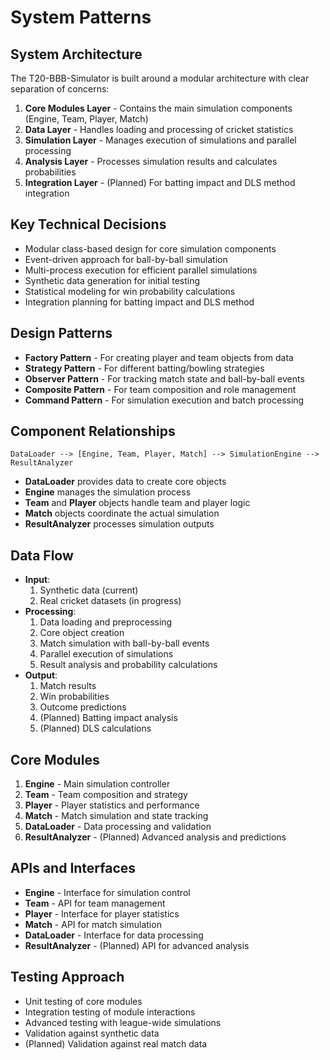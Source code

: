 # System Patterns

## System Architecture
The T20-BBB-Simulator is built around a modular architecture with clear separation of concerns:

1. **Core Modules Layer** - Contains the main simulation components (Engine, Team, Player, Match)
2. **Data Layer** - Handles loading and processing of cricket statistics
3. **Simulation Layer** - Manages execution of simulations and parallel processing
4. **Analysis Layer** - Processes simulation results and calculates probabilities
5. **Integration Layer** - (Planned) For batting impact and DLS method integration

## Key Technical Decisions
- Modular class-based design for core simulation components
- Event-driven approach for ball-by-ball simulation
- Multi-process execution for efficient parallel simulations
- Synthetic data generation for initial testing
- Statistical modeling for win probability calculations
- Integration planning for batting impact and DLS method

## Design Patterns
- **Factory Pattern** - For creating player and team objects from data
- **Strategy Pattern** - For different batting/bowling strategies
- **Observer Pattern** - For tracking match state and ball-by-ball events
- **Composite Pattern** - For team composition and role management
- **Command Pattern** - For simulation execution and batch processing

## Component Relationships
```
DataLoader --> [Engine, Team, Player, Match] --> SimulationEngine --> ResultAnalyzer
```

- **DataLoader** provides data to create core objects
- **Engine** manages the simulation process
- **Team** and **Player** objects handle team and player logic
- **Match** objects coordinate the actual simulation
- **ResultAnalyzer** processes simulation outputs

## Data Flow
- **Input**: 
  1. Synthetic data (current)
  2. Real cricket datasets (in progress)
- **Processing**: 
  1. Data loading and preprocessing
  2. Core object creation
  3. Match simulation with ball-by-ball events
  4. Parallel execution of simulations
  5. Result analysis and probability calculations
- **Output**: 
  1. Match results
  2. Win probabilities
  3. Outcome predictions
  4. (Planned) Batting impact analysis
  5. (Planned) DLS calculations

## Core Modules
1. **Engine** - Main simulation controller
2. **Team** - Team composition and strategy
3. **Player** - Player statistics and performance
4. **Match** - Match simulation and state tracking
5. **DataLoader** - Data processing and validation
6. **ResultAnalyzer** - (Planned) Advanced analysis and predictions

## APIs and Interfaces
- **Engine** - Interface for simulation control
- **Team** - API for team management
- **Player** - Interface for player statistics
- **Match** - API for match simulation
- **DataLoader** - Interface for data processing
- **ResultAnalyzer** - (Planned) API for advanced analysis

## Testing Approach
- Unit testing of core modules
- Integration testing of module interactions
- Advanced testing with league-wide simulations
- Validation against synthetic data
- (Planned) Validation against real match data 